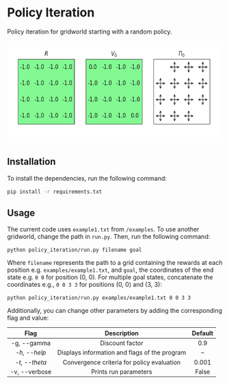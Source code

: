 # Policy Iteration
Policy iteration for gridworld starting with a random policy.

<p align="center">
    <img width="580" height="237" src="images/policy_iteration.gif">
</p>



## Installation

To install the dependencies, run the following command:

```bash
pip install -r requirements.txt
```



## Usage

The current code uses `example1.txt` from `/examples`. To use another gridworld, change the path in `run.py`. Then, run the following command:

```
python policy_iteration/run.py filename goal
```

Where `filename` represents the path to a grid containing the rewards at each position e.g. `examples/example1.txt`, and `goal`, the coordinates of the end state e.g. `0 0` for position (0, 0). For multiple goal states, concatenate the coordinates e.g.,  `0 0 3 3` for positions (0, 0) and (3, 3):

```
python policy_iteration/run.py examples/example1.txt 0 0 3 3
```

Additionally, you can change other parameters by adding the corresponding flag and value:

|     Flag      |                  Description                  | Default |
| :-----------: | :-------------------------------------------: | :-----: |
|  -g, --gamma  |                Discount factor                |   0.9   |
| _-h, --help_  | Displays information and flags of the program |    –    |
| _-t, --theta_ |  Convergence criteria for policy evaluation   |  0.001  |
| -v, --verbose |             Prints run parameters             |  False  |


